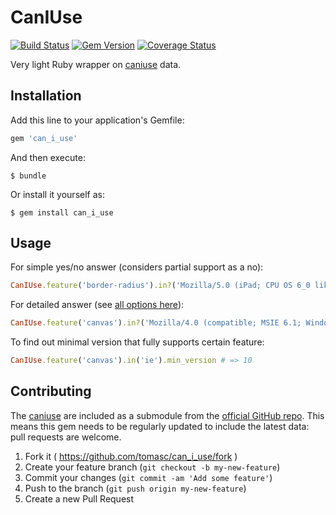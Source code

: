 # CanIUse

[![Build Status](https://travis-ci.org/tomasc/can_i_use.svg)](https://travis-ci.org/tomasc/can_i_use) [![Gem Version](https://badge.fury.io/rb/can_i_use.svg)](http://badge.fury.io/rb/can_i_use) [![Coverage Status](https://img.shields.io/coveralls/tomasc/can_i_use.svg)](https://coveralls.io/r/tomasc/can_i_use)

Very light Ruby wrapper on [caniuse](http://www.caniuse.com) data.

## Installation

Add this line to your application's Gemfile:

```ruby
gem 'can_i_use'
```

And then execute:

```
$ bundle
```

Or install it yourself as:

```
$ gem install can_i_use
```

## Usage

For simple yes/no answer (considers partial support as a no):

```ruby
CanIUse.feature('border-radius').in?('Mozilla/5.0 (iPad; CPU OS 6_0 like Mac OS X) AppleWebKit/536.26 (KHTML, like Gecko) Version/6.0 Mobile/10A5355d Safari/8536.25') # => true
```

For detailed answer (see [all options here](https://github.com/Fyrd/caniuse/blob/master/CONTRIBUTING.md)):

```ruby
CanIUse.feature('canvas').in?('Mozilla/4.0 (compatible; MSIE 6.1; Windows XP)', as: :string) # => 'n'
```

To find out minimal version that fully supports certain feature:

```ruby
CanIUse.feature('canvas').in('ie').min_version # => 10
```

## Contributing

The [caniuse](http://www.caniuse.com) are included as a submodule from the [official GitHub repo](https://github.com/fyrd/caniuse). This means this gem needs to be regularly updated to include the latest data: pull requests are welcome.

1. Fork it ( https://github.com/tomasc/can_i_use/fork )
2. Create your feature branch (`git checkout -b my-new-feature`)
3. Commit your changes (`git commit -am 'Add some feature'`)
4. Push to the branch (`git push origin my-new-feature`)
5. Create a new Pull Request
